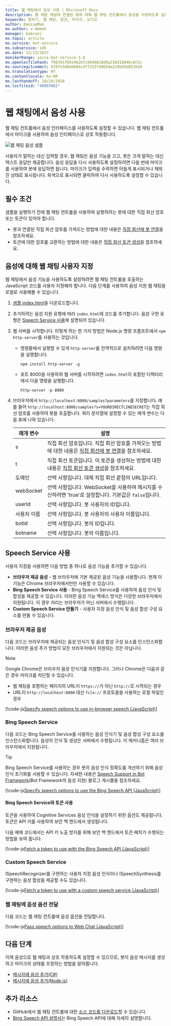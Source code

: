 ```yaml
---
title: 웹 채팅에서 음성 사용 | Microsoft Docs
description: 웹 채팅 채널에 연결된 봇에 대해 웹 채팅 컨트롤에서 음성을 사용하도록 설정하는 방법을 알아봅니다.
keywords: 말하기, 웹 채팅, 음성, 마이크, 오디오
author: DeniseMak
ms.author: v-demak
manager: kamrani
ms.topic: article
ms.service: bot-service
ms.subservice: sdk
ms.date: 12/13/2017
monikerRange: azure-bot-service-3.0
ms.openlocfilehash: f98391f05e962bfc8846818d8a236d16846c8c5c
ms.sourcegitcommit: b78fe3d8dd604c4f7233740658a229e85b8535dd
ms.translationtype: HT
ms.contentlocale: ko-KR
ms.lasthandoff: 10/24/2018
ms.locfileid: "49997062"
---
```

# <a name="enable-speech-in-web-chat"></a>웹 채팅에서 음성 사용
웹 채팅 컨트롤에서 음성 인터페이스를 사용하도록 설정할 수 있습니다. 웹 채팅 컨트롤에서 마이크를 사용하여 음성 인터페이스로 상호 작용합니다.

![웹 채팅 음성 샘플](~/media/bot-service-channel-webchat/webchat-sample-speech.png)

사용자가 말하는 대신 입력할 경우, 웹 채팅은 음성 기능을 끄고, 봇은 크게 말하는 대신 텍스트 응답만 제공합니다. 음성 응답을 다시 사용하도록 설정하려면 다음 번에 마이크를 사용하여 봇에 응답하면 됩니다. 마이크가 입력을 수락하면 어둡게 표시되거나 채워진 상태로 표시됩니다. 회색으로 표시되면 클릭하여 다시 사용하도록 설정할 수 있습니다.

## <a name="prerequisites"></a>필수 조건

  샘플을 실행하기 전에 웹 채팅 컨트롤을 사용하여 실행하려는 봇에 대한 직접 회선 암호 또는 토큰이 있어야 합니다. 
  * 봇과 연결된 직접 회선 암호를 가져오는 방법에 대한 내용은 [직접 회선에 봇 연결](bot-service-channel-connect-directline.md)을 참조하세요.
  * 토큰에 대한 암호를 교환하는 방법에 대한 내용은 [직접 회선 토큰 생성](rest-api/bot-framework-rest-direct-line-3-0-authentication.md)을 참조하세요.

## <a name="customizing-web-chat-for-speech"></a>음성에 대해 웹 채팅 사용자 지정
웹 채팅에서 음성 기능을 사용하도록 설정하려면 웹 채팅 컨트롤을 호출하는 JavaScript 코드를 사용자 지정해야 합니다. 다음 단계를 사용하여 음성 지원 웹 채팅을 로컬로 사용해볼 수 있습니다.

1. [샘플 index.html](https://aka.ms/web-chat-speech-sample)을 다운로드합니다. <!-- this aka.ms link needs to be updated if the sample location changes -->
2. 추가하려는 음성 지원 유형에 따라 `index.html`에 코드를 추가합니다. 음성 구현 유형은 [Speech Service 사용](#enable-speech-services)에 설명되어 있습니다. 
3. 웹 서버를 시작합니다. 이렇게 하는 한 가지 방법은 Node.js 명령 프롬프트에서 `npm http-server`를 사용하는 것입니다.

   * 명령줄에서 실행할 수 있게 `http-server`를 전역적으로 설치하려면 다음 명령을 실행합니다.

     ```
     npm install http-server -g
     ```

   * 포트 8000을 사용하여 웹 서버를 시작하려면 `index.html`이 포함된 디렉터리에서 다음 명령을 실행합니다.

     ```
     http-server -p 8000
     ```
4. 브라우저에서 `http://localhost:8000/samples?parameters`를 지정합니다. 예를 들어 `http://localhost:8000/samples?s=YOURDIRECTLINESECRET`는 직접 회선 암호를 사용하여 봇을 호출합니다. 쿼리 문자열에 설정할 수 있는 매개 변수는 다음 표에 나와 있습니다.

   | 매개 변수 | 설명 |
   |-----------|-------------|
   | s | 직접 회선 암호입니다. 직접 회선 암호를 가져오는 방법에 대한 내용은 [직접 회선에 봇 연결](bot-service-channel-connect-directline.md)을 참조하세요. |
   | t | 직접 회선 토큰입니다. 이 토큰을 생성하는 방법에 대한 내용은 [직접 회선 토큰 생성](rest-api/bot-framework-rest-direct-line-3-0-authentication.md)을 참조하세요. |
   | 도메인 | 선택 사항입니다. 대체 직접 회선 끝점의 URL입니다.  |
   | webSocket | 선택 사항입니다. WebSocket을 사용하여 메시지를 수신하려면 'true'로 설정합니다. 기본값은 `false`입니다. |
   | userId | 선택 사항입니다. 봇 사용자의 ID입니다.  |
   | 사용자 이름 | 선택 사항입니다. 봇 사용자의 사용자 이름입니다.  |
   | botid | 선택 사항입니다. 봇의 ID입니다. |
   | botname | 선택 사항입니다. 봇의 이름입니다. |


## <a name="enable-speech-services"></a>Speech Service 사용
사용자 지정을 사용하면 다음 방법 중 하나로 음성 기능을 추가할 수 있습니다.

* **브라우저 제공 음성** - 웹 브라우저에 기본 제공된 음성 기능을 사용합니다. 현재 이 기능은 Chrome 브라우저에서만만 사용할 수 있습니다.
* **Bing Speech Service 사용** - Bing Speech Service를 사용하여 음성 인식 및 합성을 제공할 수 있습니다. 이러한 음성 기능 액세스 방식은 다양한 브라우저에서 지원됩니다. 이 경우 처리는 브라우저가 아닌 서버에서 수행됩니다.
* **Custom Speech Service 만들기** - 사용자 지정 음성 인식 및 음성 합성 구성 요소를 만들 수 있습니다.

### <a name="browser-provided-speech"></a>브라우저 제공 음성

다음 코드는 브라우저에 제공되는 음성 인식기 및 음성 합성 구성 요소를 인스턴스화합니다. 이러한 음성 추가 방법이 모든 브라우저에서 지원되는 것은 아닙니다. 

> [!NOTE] 
> Google Chrome은 브라우저 음성 인식기를 지원합니다. 그러나 Chrome은 다음과 같은 경우 마이크를 차단할 수 있습니다.
> * 웹 채팅을 포함하는 페이지의 URL이 `https://`가 아닌 `http://`로 시작되는 경우
> * URL이 `http://localhost:8000` 대신 `file://` 프로토콜을 사용하는 로컬 파일인 경우

[!code-js[Specify speech options to use in-browser speech (JavaScript)](./includes/code/bot-service-channel-connect-webchat-speech.js#BrowserSpeech)]

### <a name="bing-speech-service"></a>Bing Speech Service

다음 코드는 Bing Speech Service를 사용하는 음성 인식기 및 음성 합성 구성 요소를 인스턴스화합니다. 음성의 인식 및 생성은 서버에서 수행됩니다. 이 메커니즘은 여러 브라우저에서 지원됩니다. 

> [!TIP]
> Bing Speech Service를 사용하는 경우 봇의 음성 인식 정확도를 개선하기 위해 음성 인식 초기화를 사용할 수 있습니다. 자세한 내용은 [Speech Support in Bot Framework](https://blog.botframework.com/2017/06/26/Speech-To-Text)(Bot Framework의 음성 지원) 블로그 게시물을 참조하세요.

[!code-js[Specify speech options to use the Bing Speech API (JavaScript)](./includes/code/bot-service-channel-connect-webchat-speech.js#BingSpeech)]

#### <a name="use-the-bing-speech-service-with-a-token"></a>Bing Speech Service와 토큰 사용

토큰을 사용하여 Cognitive Services 음성 인식을 설정하기 위한 옵션도 제공됩니다. 토큰은 API 키를 사용하여 보안 백 엔드에서 생성됩니다.

다음 예제 코드에서는 API 키 노출 방지를 위해 보안 백 엔드에서 토큰 페치가 수행되는 방법을 보여 줍니다.

[!code-js[Fetch a token to use with the Bing Speech API (JavaScript)](./includes/code/bot-service-channel-connect-webchat-speech.js#FetchToken)]

### <a name="custom-speech-service"></a>Custom Speech Service

ISpeechRecognizer를 구현하는 사용자 지정 음성 인식이나 ISpeechSynthesis를 구현하는 음성 합성을 제공할 수도 있습니다. 

[!code-js[Fetch a token to use with a custom speech service (JavaScript)](./includes/code/bot-service-channel-connect-webchat-speech.js#CustomSpeechService)]

### <a name="pass-the-speech-options-to-web-chat"></a>웹 채팅에 음성 옵션 전달

다음 코드는 웹 채팅 컨트롤에 음성 옵션을 전달합니다.

[!code-js[Pass speech options to Web Chat (JavaScript)](./includes/code/bot-service-channel-connect-webchat-speech.js#PassSpeechOptionsToWebChat)]

## <a name="next-steps"></a>다음 단계
이제 음성으로 웹 채팅과 상호 작용하도록 설정할 수 있으므로, 봇이 음성 메시지를 생성하고 마이크의 상태를 조정하는 방법을 알아봅니다.
* [메시지에 음성 추가(C#)](dotnet/bot-builder-dotnet-text-to-speech.md)
* [메시지에 음성 추가(Node.js)](nodejs/bot-builder-nodejs-text-to-speech.md)

## <a name="additional-resources"></a>추가 리소스

* GitHub에서 웹 채팅 컨트롤에 대한 [소스 코드를 다운로드](https://github.com/Microsoft/BotFramework-WebChat)할 수 있습니다.
* [Bing Speech API 설명서](https://docs.microsoft.com/azure/cognitive-services/speech/home)는 Bing Speech API에 대해 자세히 설명합니다.

